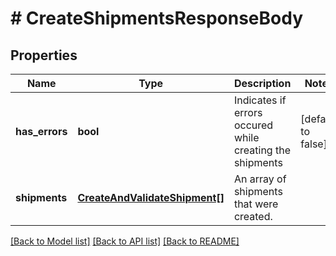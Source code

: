 # # CreateShipmentsResponseBody

## Properties

Name | Type | Description | Notes
------------ | ------------- | ------------- | -------------
**has_errors** | **bool** | Indicates if errors occured while creating the shipments | [default to false]
**shipments** | [**CreateAndValidateShipment[]**](CreateAndValidateShipment.md) | An array of shipments that were created. |

[[Back to Model list]](../../README.md#models) [[Back to API list]](../../README.md#endpoints) [[Back to README]](../../README.md)
